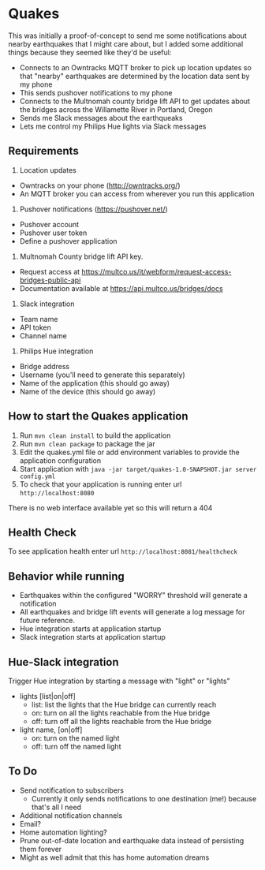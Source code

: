# Quakes

This was initially a proof-of-concept to send me some notifications about nearby earthquakes that I might care about, but I added some additional things because they seemed like they'd be useful:
 * Connects to an Owntracks MQTT broker to pick up location updates so that "nearby" earthquakes are determined by the location data sent by my phone
 * This sends pushover notifications to my phone
 * Connects to the Multnomah county bridge lift API to get updates about the bridges across the Willamette River in Portland, Oregon
 * Sends me Slack messages about the earthqueaks
 * Lets me control my Philips Hue lights via Slack messages

Requirements
---
1. Location updates
  * Owntracks on your phone (http://owntracks.org/)
  * An MQTT broker you can access from wherever you run this application 
1. Pushover notifications (https://pushover.net/)
  * Pushover account
  * Pushover user token
  * Define a pushover application
1. Multnomah County bridge lift API key. 
  * Request access at https://multco.us/it/webform/request-access-bridges-public-api 
  * Documentation available at https://api.multco.us/bridges/docs 
1. Slack integration
  * Team name
  * API token
  * Channel name
1. Philips Hue integration
  * Bridge address
  * Username (you'll need to generate this separately)
  * Name of the application (this should go away)
  * Name of the device (this should go away)

How to start the Quakes application
---

1. Run `mvn clean install` to build the application
1. Run `mvn clean package` to package the jar
1. Edit the quakes.yml file or add environment variables to provide the application configuration
1. Start application with `java -jar target/quakes-1.0-SNAPSHOT.jar server config.yml`
1. To check that your application is running enter url `http://localhost:8080`

  There is no web interface available yet so this will return a 404

Health Check
---

To see application health enter url `http://localhost:8081/healthcheck`

Behavior while running
---

* Earthquakes within the configured "WORRY" threshold will generate a notification
* All earthquakes and bridge lift events will generate a log message for future reference.
* Hue integration starts at application startup
* Slack integration starts at application startup


Hue-Slack integration
---

Trigger Hue integration by starting a message with "light" or "lights"
 * lights [list|on|off]
   * list: list the lights that the Hue bridge can currently reach
   * on: turn on all the lights reachable from the Hue bridge
   * off: turn off all the lights reachable from the Hue bridge
 * light name, [on|off]
   * on: turn on the named light
   * off: turn off the named light

To Do
---

* Send notification to subscribers
  * Currently it only sends notifications to one destination (me!) because that's all I need
* Additional notification channels
 * Email?
 * Home automation lighting?
* Prune out-of-date location and earthquake data instead of persisting them forever
* Might as well admit that this has home automation dreams
